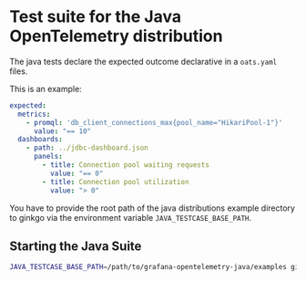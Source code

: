 # Test suite for the Java OpenTelemetry distribution
  
The java tests declare the expected outcome declarative in a `oats.yaml` files.

This is an example:

```yaml
expected:
  metrics:
    - promql: 'db_client_connections_max{pool_name="HikariPool-1"}'
      value: "== 10"
  dashboards:
    - path: ../jdbc-dashboard.json
      panels:
        - title: Connection pool waiting requests
          value: "== 0"
        - title: Connection pool utilization
          value: "> 0"
```
                                                              
You have to provide the root path of the java distributions example directory to ginkgo 
via the environment variable `JAVA_TESTCASE_BASE_PATH`.

## Starting the Java Suite

```bash
JAVA_TESTCASE_BASE_PATH=/path/to/grafana-opentelemetry-java/examples ginkgo -v -r
```
                           
